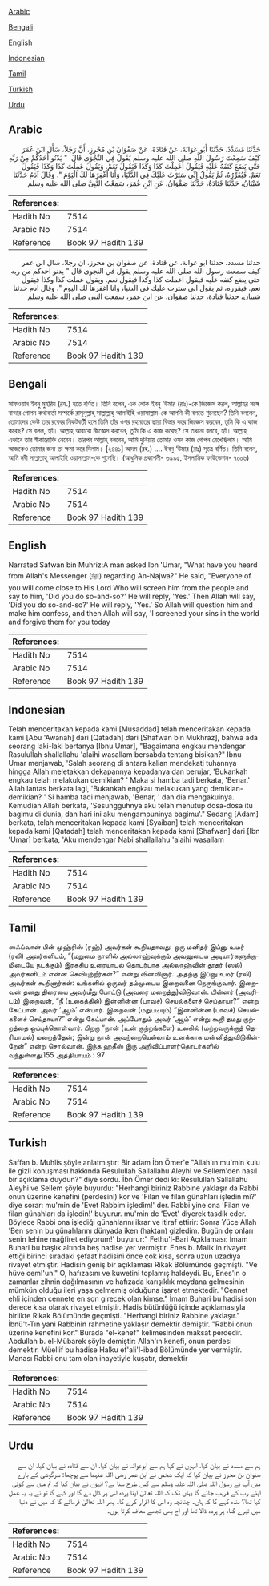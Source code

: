 [Arabic](#arabic)

[Bengali](#bengali)

[English](#english)

[Indonesian](#indonesian)

[Tamil](#tamil)

[Turkish](#turkish)

[Urdu](#urdu)

## Arabic


<div dir="rtl" lang="ar" style={{fontSize:'larger',backgroundColor:'#f8f9fa',padding:20}}>
حَدَّثَنَا مُسَدَّدٌ، حَدَّثَنَا أَبُو عَوَانَةَ، عَنْ قَتَادَةَ، عَنْ صَفْوَانَ بْنِ مُحْرِزٍ، أَنَّ رَجُلاً، سَأَلَ ابْنَ عُمَرَ كَيْفَ سَمِعْتَ رَسُولَ اللَّهِ صلى الله عليه وسلم يَقُولُ فِي النَّجْوَى قَالَ ‏ "‏ يَدْنُو أَحَدُكُمْ مِنْ رَبِّهِ حَتَّى يَضَعَ كَنَفَهُ عَلَيْهِ فَيَقُولُ أَعَمِلْتَ كَذَا وَكَذَا فَيَقُولُ نَعَمْ‏.‏ وَيَقُولُ عَمِلْتَ كَذَا وَكَذَا فَيَقُولُ نَعَمْ‏.‏ فَيُقَرِّرُهُ، ثُمَّ يَقُولُ إِنِّي سَتَرْتُ عَلَيْكَ فِي الدُّنْيَا، وَأَنَا أَغْفِرُهَا لَكَ الْيَوْمَ ‏"‏‏.‏ وَقَالَ آدَمُ حَدَّثَنَا شَيْبَانُ، حَدَّثَنَا قَتَادَةُ، حَدَّثَنَا صَفْوَانُ، عَنِ ابْنِ عُمَرَ، سَمِعْتُ النَّبِيَّ صلى الله عليه وسلم
</div>
<div style={{backgroundColor:'#f8f9fa',padding:20, marginBottom: 10}}><table> <thead> <tr> <th>References:</th> <th></th> </tr> </thead> <tbody><tr><td>Hadith No</td><td>7514</td></tr><tr><td>Arabic No</td><td>7514</td></tr><tr><td>Reference</td><td>Book 97 Hadith 139</td></tr></tbody></table></div>


<div dir="rtl" lang="ar" style={{fontSize:'larger',backgroundColor:'#f8f9fa',padding:20}}>
حدثنا مسدد، حدثنا ابو عوانة، عن قتادة، عن صفوان بن محرز، ان رجلا، سال ابن عمر كيف سمعت رسول الله صلى الله عليه وسلم يقول في النجوى قال " يدنو احدكم من ربه حتى يضع كنفه عليه فيقول اعملت كذا وكذا فيقول نعم. ويقول عملت كذا وكذا فيقول نعم. فيقرره، ثم يقول اني سترت عليك في الدنيا، وانا اغفرها لك اليوم ". وقال ادم حدثنا شيبان، حدثنا قتادة، حدثنا صفوان، عن ابن عمر، سمعت النبي صلى الله عليه وسلم
</div>
<div style={{backgroundColor:'#f8f9fa',padding:20, marginBottom: 10}}><table> <thead> <tr> <th>References:</th> <th></th> </tr> </thead> <tbody><tr><td>Hadith No</td><td>7514</td></tr><tr><td>Arabic No</td><td>7514</td></tr><tr><td>Reference</td><td>Book 97 Hadith 139</td></tr></tbody></table></div>

## Bengali


<div dir="ltr" lang="bn" style={{fontSize:'larger',backgroundColor:'#f8f9fa',padding:20}}>
সাফওয়ান ইবনু মুহরিয (রহ.) হতে বর্ণিত। তিনি বলেন, এক লোক ইবনু ‘উমার (রাঃ)-কে জিজ্ঞেস করল, আল্লাহর সঙ্গে বান্দার গোপন কথাবার্তা সম্পর্কে রাসূলুল্লাহ্ সাল্লাল্লাহু আলাইহি ওয়াসাল্লাম-কে আপনি কী বলতে শুনেছেন? তিনি বললেন, তোমাদের কেউ তার রবেবর নিকটবর্তী হলে তিনি তাঁর ওপর রহমতের ছায়া বিস্তার করে জিজ্ঞেস করবেন, তুমি কি এ কাজ করেছ? সে বলল, হ্যাঁ। আল্লাহ্ আবারো জিজ্ঞেস করবেন, তুমি কি এ কাজ করেছ? সে তখনো বলবে, হ্যাঁ। আল্লাহ্ এভাবে তার স্বীকারোক্তি নেবেন। তারপর আল্লাহ্ বলবেন, আমি দুনিয়ায় তোমার ওসব কাজ গোপন রেখেছিলাম। আমি আজকেও তোমার জন্য তা ক্ষমা করে দিলাম। [২৪৪১] আদম (রহ.) .... ইবনু ‘উমার (রাঃ) সূত্রে বর্ণিত। তিনি বলেন, আমি নবী সাল্লাল্লাহু আলাইহি ওয়াসাল্লাম-কে শুনেছি। (আধুনিক প্রকাশনী- ৬৯৯৫, ইসলামিক ফাউন্ডেশন- ৭০০৬)
</div>
<div style={{backgroundColor:'#f8f9fa',padding:20, marginBottom: 10}}><table> <thead> <tr> <th>References:</th> <th></th> </tr> </thead> <tbody><tr><td>Hadith No</td><td>7514</td></tr><tr><td>Arabic No</td><td>7514</td></tr><tr><td>Reference</td><td>Book 97 Hadith 139</td></tr></tbody></table></div>

## English


<div dir="ltr" lang="en" style={{fontSize:'larger',backgroundColor:'#f8f9fa',padding:20}}>
Narrated Safwan bin Muhriz:A man asked Ibn 'Umar, "What have you heard from Allah's Messenger (ﷺ) regarding An-Najwa?" He said, "Everyone of you will come close to His Lord Who will screen him from the people and say to him, 'Did you do so-and-so?' He will reply, 'Yes.' Then Allah will say, 'Did you do so-and-so?' He will reply, 'Yes.' So Allah will question him and make him confess, and then Allah will say, 'I screened your sins in the world and forgive them for you today
</div>
<div style={{backgroundColor:'#f8f9fa',padding:20, marginBottom: 10}}><table> <thead> <tr> <th>References:</th> <th></th> </tr> </thead> <tbody><tr><td>Hadith No</td><td>7514</td></tr><tr><td>Arabic No</td><td>7514</td></tr><tr><td>Reference</td><td>Book 97 Hadith 139</td></tr></tbody></table></div>

## Indonesian


<div dir="ltr" lang="id" style={{fontSize:'larger',backgroundColor:'#f8f9fa',padding:20}}>
Telah menceritakan kepada kami [Musaddad] telah menceritakan kepada kami [Abu 'Awanah] dari [Qatadah] dari [Shafwan bin Mukhraz], bahwa ada seorang laki-laki bertanya [Ibnu Umar], "Bagaimana engkau mendengar Rasulullah shallallahu 'alaihi wasallam bersabda tentang bisikan?" Ibnu Umar menjawab, 'Salah seorang di antara kalian mendekati tuhannya hingga Allah meletakkan dekapannya kepadanya dan berujar, 'Bukankah engkau telah melakukan demikian? ' Maka si hamba tadi berkata, 'Benar.' Allah lantas berkata lagi, 'Bukankah engkau melakukan yang demikian-demikian? ' Si hamba tadi menjawab, 'Benar, ' dan dia mengakuinya. Kemudian Allah berkata, 'Sesungguhnya aku telah menutup dosa-dosa itu bagimu di dunia, dan hari ini aku mengampuninya bagimu'." Sedang [Adam] berkata, telah menceritakan kepada kami [Syaiban] telah menceritakan kepada kami [Qatadah] telah menceritakan kepada kami [Shafwan] dari [Ibn 'Umar] berkata, 'Aku mendengar Nabi shallallahu 'alaihi wasallam
</div>
<div style={{backgroundColor:'#f8f9fa',padding:20, marginBottom: 10}}><table> <thead> <tr> <th>References:</th> <th></th> </tr> </thead> <tbody><tr><td>Hadith No</td><td>7514</td></tr><tr><td>Arabic No</td><td>7514</td></tr><tr><td>Reference</td><td>Book 97 Hadith 139</td></tr></tbody></table></div>

## Tamil


<div dir="ltr" lang="ta" style={{fontSize:'larger',backgroundColor:'#f8f9fa',padding:20}}>
ஸஃப்வான் பின் முஹ்ரிஸ் (ரஹ்) அவர்கள் கூறியதாவது: ஒரு மனிதர் இப்னு உமர் (ரலி) அவர்களிடம், “(மறுமை நாளில் அல்லாஹ்வுக்கும் அவனுடைய அடியார்களுக்குமிடையே நடக்கும்) இரகசிய உரையாடல் தொடர்பாக அல்லாஹ்வின் தூதர் (ஸல்) அவர்களிடம் என்ன செவியுற்றீர்கள்?” என்று வினவினார். அதற்கு இப்னு உமர் (ரலி) அவர்கள் கூறினார்கள்: உங்களில் ஒருவர் தம்முடைய இறைவனை நெருங்குவார். இறைவன் தனது திரையை அவர்மீது போட்டு (அவரை மறைத்து)விடுவான். பின்னர் (அவரிடம்) இறைவன், “நீ (உலகத்தில்) இன்னின்ன (பாவச்) செயல்களைச் செய்தாயா?” என்று கேட்பான். அவர் ‘ஆம்’ என்பார். இறைவன் (மறுபடியும்) “இன்னின்ன (பாவச்) செயல்களைச் செய்தாயா?” என்று கேட்பான். அப்போதும் அவர் ‘ஆம்’ என்று கூறி தமது குற்றத்தை ஒப்புக்கொள்வார். பிறகு “நான் (உன் குற்றங்களை) உலகில் (மற்றவருக்குத் தெரியாமல்) மறைத்தேன்; இன்று நான் அவற்றையெல்லாம் உனக்காக மன்னித்துவிடுகின்றேன்” என்று சொல்வான். இந்த ஹதீஸ் இரு அறிவிப்பாளர்தொடர்களில் வந்துள்ளது.155 அத்தியாயம் : 97
</div>
<div style={{backgroundColor:'#f8f9fa',padding:20, marginBottom: 10}}><table> <thead> <tr> <th>References:</th> <th></th> </tr> </thead> <tbody><tr><td>Hadith No</td><td>7514</td></tr><tr><td>Arabic No</td><td>7514</td></tr><tr><td>Reference</td><td>Book 97 Hadith 139</td></tr></tbody></table></div>

## Turkish


<div dir="ltr" lang="tr" style={{fontSize:'larger',backgroundColor:'#f8f9fa',padding:20}}>
Saffan b. Muhlis şöyle anlatmıştır: Bir adam İbn Ömer'e "Allah'ın mu'min kulu ile gizli konuşması hakkında Resulullah Sallallahu Aleyhi ve Sellem'den nasıl bir açıklama duydun?" diye sordu. İbn Ömer dedi ki: Resulullah Sallallahu Aleyhi ve Sellem şöyle buyurdu: "Herhangi biriniz Rabbine yaklaşır da Rabbi onun üzerine kenefini (perdesini) kor ve 'Filan ve filan günahları işledin mi?' diye sorar: mu'min de 'Evet Rabbim işledim!' der. Rabbi yine ona 'Filan ve filan günahları da işledin!' buyurur. mu'min de 'Evet' diyerek tasdik eder. Böylece Rabbi ona işlediği günahlarını ikrar ve itiraf ettirir: Sonra Yüce Allah 'Ben senin bu günahlarını dünyada iken (haktan) gizledim. Bugün de onları senin lehine mağfiret ediyorum!' buyurur:" Fethu'l-Bari Açıklaması: İmam Buhari bu başlık altında beş hadise yer vermiştir. Enes b. Malik'in rivayet ettiği birinci sıradaki şefaat hadisini önce çok kısa, sonra uzun uzadıya rivayet etmiştir. Hadisin geniş bir açıklaması Rikak Bölümünde geçmişti. "Ve hüve cemI'un." O, hafızasını ve kuwetini toplamış haldeydi. Bu, Enes'in o zamanlar zihnin dağılmasının ve hafızada karışıklık meydana gelmesinin mümkün olduğu ileri yaşa gelmemiş olduğuna işaret etmektedir. "Cennet ehli içinden cennete en son girecek olan kimse." İmam Buhari bu hadisi son derece kısa olarak rivayet etmiştir. Hadis bütünlüğü içinde açıklamasıyla birlikte Rikak Bölümünde geçmişti. "Herhangi biriniz Rabbine yaklaşır." İbnü't-Tın yani Rabbinin rahmetine yaklaşır demektir demiştir. "Rabbi onun üzerine kenefini kor." Burada "el-kenef" kelimesinden maksat perdedir. Abdullah b. el-Mübarek şöyle demiştir: Allah'ın kenefi, onun perdesi demektir. Müellif bu hadise Halku ef'ali'l-ibad Bölümünde yer vermiştir. Manası Rabbi onu tam olan inayetiyle kuşatır, demektir
</div>
<div style={{backgroundColor:'#f8f9fa',padding:20, marginBottom: 10}}><table> <thead> <tr> <th>References:</th> <th></th> </tr> </thead> <tbody><tr><td>Hadith No</td><td>7514</td></tr><tr><td>Arabic No</td><td>7514</td></tr><tr><td>Reference</td><td>Book 97 Hadith 139</td></tr></tbody></table></div>

## Urdu


<div dir="rtl" lang="ur" style={{fontSize:'larger',backgroundColor:'#f8f9fa',padding:20}}>
ہم سے مسدد نے بیان کیا، انہوں نے کہا ہم سے ابوعوانہ نے بیان کیا، ان سے قتادہ نے بیان کیا، ان سے صفوان بن محرز نے بیان کیا کہ ایک شخص نے ابن عمر رضی اللہ عنہما سے پوچھا: سرگوشی کے بارے میں آپ نے رسول اللہ صلی اللہ علیہ وسلم سے کس طرح سنا ہے؟ انہوں نے بیان کیا کہ تم میں سے کوئی اپنے رب کے قریب جائے گا یہاں تک کہ اللہ تعالیٰ اپنا پردہ اس پر ڈال دے گا اور کہے گا تو نے یہ یہ عمل کیا تھا؟ بندہ کہے گا کہ ہاں۔ چنانچہ وہ اس کا اقرار کرے گا۔ پھر اللہ تعالیٰ فرمائے گا کہ میں نے دنیا میں تیرے گناہ پر پردہ ڈالا تھا اور آج بھی تجھے معاف کرتا ہوں۔
</div>
<div style={{backgroundColor:'#f8f9fa',padding:20, marginBottom: 10}}><table> <thead> <tr> <th>References:</th> <th></th> </tr> </thead> <tbody><tr><td>Hadith No</td><td>7514</td></tr><tr><td>Arabic No</td><td>7514</td></tr><tr><td>Reference</td><td>Book 97 Hadith 139</td></tr></tbody></table></div>